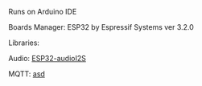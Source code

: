 Runs on Arduino IDE

Boards Manager: ESP32 by Espressif Systems ver 3.2.0

Libraries:

Audio: [ESP32-audioI2S](https://github.com/schreibfaul1/ESP32-audioI2S)

MQTT: [asd](https://github.com/hmueller01/pubsubclient3)
